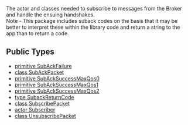 The actor and classes needed to subscribe to messages from the Broker and handle the ensuing 
handshakes.  
Note - This package includes suback codes on the basis that it may be better to interpret these
within the library code and return a string to the app than to return a code. 


## Public Types

* [primitive SubAckFailure](mqtt-subscriber-SubAckFailure.md)
* [class SubAckPacket](mqtt-subscriber-SubAckPacket.md)
* [primitive SubAckSuccessMaxQos0](mqtt-subscriber-SubAckSuccessMaxQos0.md)
* [primitive SubAckSuccessMaxQos1](mqtt-subscriber-SubAckSuccessMaxQos1.md)
* [primitive SubAckSuccessMaxQos2](mqtt-subscriber-SubAckSuccessMaxQos2.md)
* [type SubackReturnCode](mqtt-subscriber-SubackReturnCode.md)
* [class SubscribePacket](mqtt-subscriber-SubscribePacket.md)
* [actor Subscriber](mqtt-subscriber-Subscriber.md)
* [class UnsubscribePacket](mqtt-subscriber-UnsubscribePacket.md)
